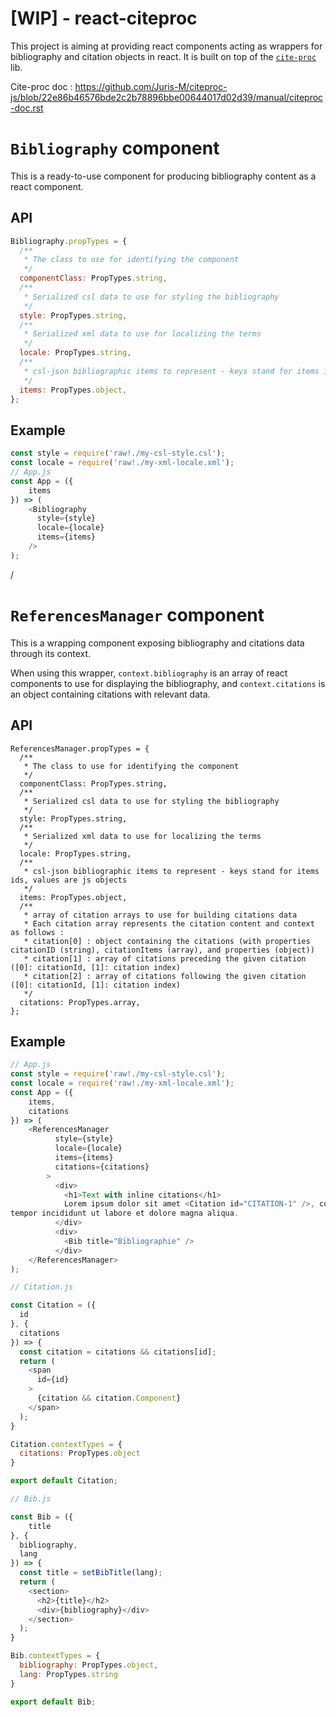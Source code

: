 [WIP] - react-citeproc
===

This project is aiming at providing react components acting as wrappers for bibliography and citation objects in react. It is built on top of the [`cite-proc`](https://github.com/Juris-M/citeproc-js/) lib.

Cite-proc doc : https://github.com/Juris-M/citeproc-js/blob/22e86b46576bde2c2b78896bbe00644017d02d39/manual/citeproc-doc.rst

# `Bibliography` component

This is a ready-to-use component for producing bibliography content as a react component.

## API

```js
Bibliography.propTypes = {
  /**
   * The class to use for identifying the component
   */
  componentClass: PropTypes.string,
  /**
   * Serialized csl data to use for styling the bibliography
   */
  style: PropTypes.string,
  /**
   * Serialized xml data to use for localizing the terms
   */
  locale: PropTypes.string,
  /**
   * csl-json bibliographic items to represent - keys stand for items ids, values are js objects
   */
  items: PropTypes.object,
};
```

## Example


```js
const style = require('raw!./my-csl-style.csl');
const locale = require('raw!./my-xml-locale.xml');
// App.js
const App = ({
    items
}) => (
    <Bibliography
      style={style}
      locale={locale}
      items={items}
    />
);
```

/

# `ReferencesManager` component

This is a wrapping component exposing bibliography and citations data through its context.

When using this wrapper, `context.bibliography` is an array of react components to use for displaying the bibliography, and `context.citations` is an object containing citations with relevant data.

## API

```
ReferencesManager.propTypes = {
  /**
   * The class to use for identifying the component
   */
  componentClass: PropTypes.string,
  /**
   * Serialized csl data to use for styling the bibliography
   */
  style: PropTypes.string,
  /**
   * Serialized xml data to use for localizing the terms
   */
  locale: PropTypes.string,
  /**
   * csl-json bibliographic items to represent - keys stand for items ids, values are js objects
   */
  items: PropTypes.object,
  /**
   * array of citation arrays to use for building citations data
   * Each citation array represents the citation content and context as follows :
   * citation[0] : object containing the citations (with properties citationID (string), citationItems (array), and properties (object))
   * citation[1] : array of citations preceding the given citation ([0]: citationId, [1]: citation index)
   * citation[2] : array of citations following the given citation ([0]: citationId, [1]: citation index)
   */
  citations: PropTypes.array,
};
```

## Example

```js
// App.js
const style = require('raw!./my-csl-style.csl');
const locale = require('raw!./my-xml-locale.xml');
const App = ({
    items,
    citations
}) => (
    <ReferencesManager
          style={style}
          locale={locale}
          items={items}
          citations={citations}
        >
          <div>
            <h1>Text with inline citations</h1>
            Lorem ipsum dolor sit amet <Citation id="CITATION-1" />, consectetur adipisicing elit, sed do eiusmod
tempor incididunt ut labore et dolore magna aliqua.
          </div>
          <div>
            <Bib title="Bibliographie" />
          </div>
    </ReferencesManager>
);

// Citation.js

const Citation = ({
  id
}, {
  citations
}) => {
  const citation = citations && citations[id];
  return (
    <span 
      id={id}
    >
      {citation && citation.Component}
    </span>
  );
}

Citation.contextTypes = {
  citations: PropTypes.object
}

export default Citation;

// Bib.js

const Bib = ({
    title
}, {
  bibliography,
  lang
}) => {
  const title = setBibTitle(lang);
  return (
    <section>
      <h2>{title}</h2>
      <div>{bibliography}</div>
    </section>
  );
}

Bib.contextTypes = {
  bibliography: PropTypes.object,
  lang: PropTypes.string
}

export default Bib;
```
